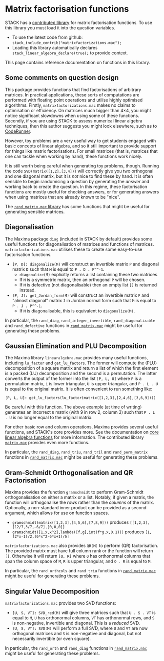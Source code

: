 # Matrix factorisation functions

STACK has a [contributed library](https://github.com/maths/moodle-qtype_stack/blob/master/stack/maxima/contrib/matrixfactorizations.mac) for matrix factorisation functions.  To use this library you must load it into the question variables.

* To use the latest code from github: `stack_include_contrib("matrixfactorizations.mac");`
* Loading this library automatically declares `stack_linear_algebra_declare(true);` to provide context.

This page contains reference documentation on functions in this library.

## Some comments on question design

This package provides functions that find factorisations of arbitrary matrices. In practical applications, these sorts of computations are performed with floating point operations and utilise highly optimised algorithms. Firstly, `matrixfactorizations.mac` makes no claims to optimisation or efficiency. On matrices much bigger than 4×4, you might notice significant slowdowns when using some of these functions. Secondly, if you are using STACK to assess numerical linear algebra techniques, then this author suggests you might look elsewhere, such as to [CodeRunner](https://coderunner.org.nz/).

However, toy problems are a very useful way to get students engaged with basic concepts of linear algebra, and so it still important to provide support for things like matrix factorisations. For small matrices (that is, matrices that one can tackle when working by hand), these functions work nicely. 

It is still worth being careful when generating toy problems, though. Running the code `SVD(matrix([1,2],[3,4]))` will correctly give you two orthogonal and one diagonal matrix, but it is _not_ nice to find these by hand. It is often sensible to begin randomising a question by generating the _answer_ and working back to create the question. In this regime, these factorisation functions are mostly useful for checking answers, or for generating answers when using matrices that are already known to be "nice". 

The [`rand_matrix.mac` library](Random_Matrices.md) has some functions that might be useful for generating sensible matrices. 

## Diagonalisation

The Maxima package `diag` (included in STACK by default) provides some useful functions for diagonalisation of matrices and functions of matrices. `matrixfactorizations.mac` utilises these to create some easy-to-use factorisation functions.

* `[P, D]: diagonalize(M)` will construct an invertible matrix `P` and diagonal matrix `D` such that `M` is equal to `P . D . P^^-1`.
  * `diagonalize(M)` explicitly returns a list containing these two matrices.
  * If `M` is a symmetric matrix, then an orthogonal `P` will be chosen.
  * If `M` is defective (not diagonalisable) then an empty list `[]` is returned instead.
* `[P, J]: get_Jordan_form(M)` will construct an invertible matrix `P` and "almost diagonal" matrix `J` in Jordan normal form such that `M` is equal to `P . J . P^^-1`.
  * If `M` is diagonalisable, this is equivalent to `diagonalize(M)`.

In particular, the `rand_diag`, `rand_integer_invertible`, `rand_diagonalizable` and `rand_defective` functions in [`rand_matrix.mac`](Random_Matrices.md) might be useful for generating these problems. 

## Gaussian Elimination and PLU Decomposition

The Maxima library `linearalgebra.mac` provides many useful functions, including `lu_factor` and `get_lu_factors`.  The former will compute the \(PLU\) decomposition of a square matrix and return a list of which the first element is a packed \(LU\) decomposition and the second is a permutation. The latter converts the output of the former into the list `[P, L, U]` where `P` is a permutation matrix, `L` is lower triangular, `U` is upper triangular, and `P . L . U` is equal to the original matrix. It is often convenient to run something like: 

    [P, L, U]: get_lu_factors(lu_factor(matrix([1,2,3],[2,4,6],[3,6,9])))

Be careful with this function. The above example (at time of writing) generates an incorrect `U` matrix (with 9 in row 2, column 3) such that `P . L . U` is no longer equal to the original matrix. 

For other basic row and column operations, Maxima provides several useful functions, and STACK's core provides more. See the documentation on [core linear algebra functions](Linear_algebra_core.md) for more information. The contributed library [`matrix.mac`](Matrix_library.md) provides even more functions. 

In particular, the `rand_diag`, `rand_triu`, `rand_tril` and `rand_perm_matrix` functions in [`rand_matrix.mac`](Random_Matrices.md) might be useful for generating these problems. 

## Gram-Schmidt Orthogonalisation and QR Factorisation

Maxima provides the function `gramschmidt` to perform Gram-Schmidt orthogonalisation on either a matrix or a list. Notably, if given a matrix, the function will orthogonalise the _rows_ rather than the _columns_ of the matrix. Optionally, a non-standard inner product can be provided as a second argument, which allows for use on function spaces. 

* `gramschmidt(matrix([1,2,3],[4,5,6],[7,8,9]))` produces `[[1,2,3],[12/7,3/7,−6/7],[0,0,0]]`
* `gramschmidt([1,x,x^2],lambda([f,g],int(f*g,x,0,1)))` produces `[1,(2*x-1)/2,(6*x^2-6*x+1)/6]`

`matrixfactorizations.mac` also provides `QR(M)` to perform \(QR\) factorisation. The provided matrix must have full column rank or the function will return `[]`. Otherwise it will return `[Q, R]` where `Q` has orthonormal columns that span the column space of `M`, `R` is upper triangular, and `Q . R` is equal to `M`. 

In particular, the `rand_orthcols` and `rand_triu` functions in [`rand_matrix.mac`](Random_Matrices.md) might be useful for generating these problems. 

## Singular Value Decomposition

`matrixfactorizations.mac` provides two SVD functions: 

* `[U, S, VT]: SVD_red(M)` will give three matrices such that `U . S . VT` is equal to `M`, `U` has orthonormal columns, `VT` has orthonormal rows, and `S` is non-negative, invertible and diagonal. This is a _reduced_ SVD.
* `[U, S, VT]: SVD(M)` will perform a full SVD, where `U` and `VT` are now orthogonal matrices and `S` is non-negative and diagonal, but not necessarily invertible (or even square).

In particular, the `rand_orth` and `rand_diag` functions in [`rand_matrix.mac`](Random_Matrices.md) might be useful for generating these problems. 
